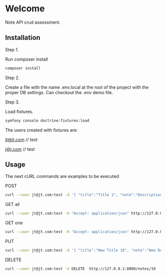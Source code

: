 # Welcome 

Note API crud assessment.

## Installation

Step 1.

Run composer install

```bash
composer install
```

Step 2.

Create a file with the name .env.local at the root of the project with the proper DB settings.
Can checkout the .env demo file.

Step 3.

Load fixtures. 

```bash
symfony console doctrine:fixtures:load
```

The users created with fixtures are:

jt@jt.com // test

j@j.com // test


## Usage

The next cURL commands are examples to be executed
 
 POST
```bash
curl --user jt@jt.com:test -d '{ "title":"Title 1", "note":"Description note 1"}' -H "Content-Type: applicationson" --url "http://127.0.0.1:8000/notes"
```

 GET all
```bash
curl --user jt@jt.com:test -H "Accept: application/json" http://127.0.0.1:8000/notes
```

 GET one
```bash
curl --user jt@jt.com:test -H "Accept: application/json" http://127.0.0.1:8000/notes/12
```

 PUT
```bash
curl --user jt@jt.com:test -d '{ "title":"New Title 18", "note":"New Description note 18"}' -H "Content-Type: applicationson" -X PUT --url "http://127.0.0.1:8000/notes/18"
```

 DELETE
```bash
curl --user jt@jt.com:test -X DELETE  http://127.0.0.1:8000/notes/19
```

